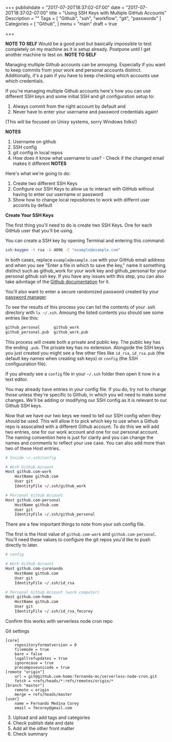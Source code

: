 +++
publishdate = "2017-07-20T18:37:02-07:00"
date = "2017-07-20T18:37:02-07:00"
title = "Using SSH Keys with Multiple GitHub Accounts"
Description = ""
Tags = [
  "Github",
  "ssh",
  "workflow",
  "git",
  "passwords"
]
Categories = [
  "Github",
]
menu = "main"
draft = true

+++

**NOTE TO SELF**
Would be a good post but basically impossible to test completely on my machine as it is setup already. Postpone until I get another machine to test on.
**NOTE TO SELF**


Managing multiple Github accounts can be annoying. Especially if you want to keep commits from your work and personal accounts distinct. Additionally, it's a pain if you have to keep checking which accounts use which credentials.

If you're managing multiple Github accounts here's how you can use different SSH keys and some initial SSH and git configuration setup to:

1. Always commit from the right account by default and
2. Never have to enter your username and password credentials again!
 
<!--more-->

(This will be focused on Unixy systems, sorry Windows folks!)

**NOTES**
1. Username on github
2. SSH config
3. git config in local repos
4. How does it know what username to use? - Check if the changed email makes it different
**NOTES**

Here's what we're going to do:

1. Create two different SSH Keys
2. Configure our SSH Keys to allow us to interact with GitHub without having to enter our username or password
3. Show how to change local repositories to work with differnt user acconts by default

**Create Your SSH Keys**

The first thing you'll need to do is create two SSH Keys. One for each GitHub user that you'll be using.

You can create a SSH key by opening Terminal and entering this command:

```bash
ssh-keygen -t rsa -b 4096 -C "example@example.com"
```

In both cases, replace `example@example.com` with your GitHub email address and when you see "Enter a file in which to save the key," name it something distinct such as github_work for your work key and github_personal for your personal github ssh key. If you have any issues with this step, you can also take advntage of the [Github documentation](https://help.github.com/articles/generating-a-new-ssh-key-and-adding-it-to-the-ssh-agent/) for it.

You'll also want to enter a secure randomized password created by your [password manager](https://www.fernandomc.com/posts/user-local-password-manager/).

To see the results of this process you can list the contents of your .ssh directory with `ls ~/.ssh`. Amoung the listed contents you should see some entries like this:

```bash
github_personal      github_work
github_personal.pub  github_work.pub
```

This process will create both a private and public key. The public key has the ending `.pub`. The private key has no extension. Alongside the SSH keys you just created you might see a few other files like `id_rsa`, `id_rsa.pub` (the default key names when creating ssh keys) or `config` (the SSH configuuration file).

If you already see a `config` file in your `~/.ssh` folder then open it now in a text editor.

You may already have entries in your config file. If you do, try not to change those unless they're specific to Github, in which you wil need to make some changes. We'll be adding or modifying our SSH config as it is relevant to our Github SSH keys.

Now that we have our two keys we need to tell our SSH config when they should be used. This will allow it to pick which key to use when a Github repo is assocaited with a different Github account. To do this we will add two entries, one for our work account and one for our personal account. The naming convention here is just for clarity and you can change the names and comments to reflect your use case. You can also add more than two of these Host entries. 

```bash
# Inside ~/.ssh/config

# Work Github Account
Host github.com-work
    HostName github.com
    User git
    IdentityFile ~/.ssh/github_work

# Personal Github Account
Host github.com-personal
    HostName github.com
    User git
    IdentityFile ~/.ssh/github_personal
```

There are a few important things to note from your ssh config file.

The first is the Host value of `github.com-work` and `github.com-personal`. You'll need these values to configure the git repos you'd like to push directly to later.




```bash
# config

# Work Github Account
Host github.com-curenando
    HostName github.com
    User git
    IdentityFile ~/.ssh/id_rsa

# Personal Github Account (work computer)
Host github.com-home
    HostName github.com
    User git
    IdentityFile ~/.ssh/id_rsa_fmcorey
```

Confirm this works with serverless node cron repo

Git settings
```
[core]
    repositoryformatversion = 0
    filemode = true
    bare = false
    logallrefupdates = true
    ignorecase = true
    precomposeunicode = true
[remote "origin"]
    url = git@github.com-home:fernando-mc/serverless-node-cron.git
    fetch = +refs/heads/*:refs/remotes/origin/*
[branch "master"]
    remote = origin
    merge = refs/heads/master
[user]
    name = Fernando Medina Corey
    email = fmcorey@gmail.com
```
3. Upload and add tags and categories
4. Check publish date and date
5. Add all the other front matter
6. Check summary
